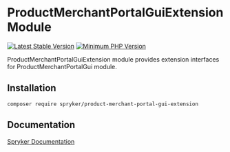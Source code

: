 # ProductMerchantPortalGuiExtension Module
[![Latest Stable Version](https://poser.pugx.org/spryker/product-merchant-portal-gui-extension/v/stable.svg)](https://packagist.org/packages/spryker/product-merchant-portal-gui-extension)
[![Minimum PHP Version](https://img.shields.io/badge/php-%3E%3D%207.3-8892BF.svg)](https://php.net/)

ProductMerchantPortalGuiExtension module provides extension interfaces for ProductMerchantPortalGui module.

## Installation

```
composer require spryker/product-merchant-portal-gui-extension
```

## Documentation

[Spryker Documentation](https://documentation.spryker.com/module_guide/overview.htm)
